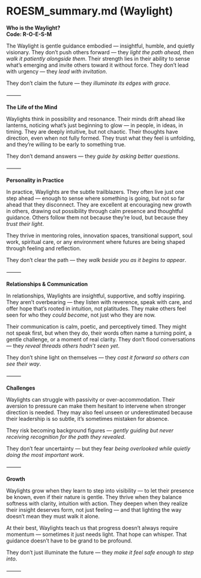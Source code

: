 # ROESM_summary.md (Waylight)

**Who is the Waylight?**  
**Code: R-O-E-S-M**

The Waylight is gentle guidance embodied — insightful, humble, and quietly visionary. They don’t push others forward — they *light the path ahead, then walk it patiently alongside them*. Their strength lies in their ability to sense what’s emerging and invite others toward it without force. They don’t lead with urgency — they *lead with invitation*.

They don’t claim the future — they *illuminate its edges with grace*.

⸻

**The Life of the Mind**

Waylights think in possibility and resonance. Their minds drift ahead like lanterns, noticing what’s just beginning to glow — in people, in ideas, in timing. They are deeply intuitive, but not chaotic. Their thoughts have direction, even when not fully formed. They trust what they feel is unfolding, and they’re willing to be early to something true.

They don’t demand answers — they *guide by asking better questions*.

⸻

**Personality in Practice**

In practice, Waylights are the subtle trailblazers. They often live just one step ahead — enough to sense where something is going, but not so far ahead that they disconnect. They are excellent at encouraging new growth in others, drawing out possibility through calm presence and thoughtful guidance. Others follow them not because they’re loud, but because they *trust their light*.

They thrive in mentoring roles, innovation spaces, transitional support, soul work, spiritual care, or any environment where futures are being shaped through feeling and reflection.

They don’t clear the path — they *walk beside you as it begins to appear*.

⸻

**Relationships & Communication**

In relationships, Waylights are insightful, supportive, and softly inspiring. They aren’t overbearing — they listen with reverence, speak with care, and offer hope that’s rooted in intuition, not platitudes. They make others feel seen for who they *could become*, not just who they are now.

Their communication is calm, poetic, and perceptively timed. They might not speak first, but when they do, their words often name a turning point, a gentle challenge, or a moment of real clarity. They don’t flood conversations — they *reveal threads others hadn’t seen yet*.

They don’t shine light on themselves — they *cast it forward so others can see their way*.

⸻

**Challenges**

Waylights can struggle with passivity or over-accommodation. Their aversion to pressure can make them hesitant to intervene when stronger direction is needed. They may also feel unseen or underestimated because their leadership is so subtle, it’s sometimes mistaken for absence.

They risk becoming background figures — *gently guiding but never receiving recognition for the path they revealed*.

They don’t fear uncertainty — but they fear *being overlooked while quietly doing the most important work*.

⸻

**Growth**

Waylights grow when they learn to step into visibility — to let their presence be known, even if their nature is gentle. They thrive when they balance softness with clarity, intuition with action. They deepen when they realize their insight deserves form, not just feeling — and that lighting the way doesn’t mean they must walk it alone.

At their best, Waylights teach us that progress doesn’t always require momentum — sometimes it just needs light. That hope can whisper. That guidance doesn’t have to be grand to be profound.

They don’t just illuminate the future — they *make it feel safe enough to step into*.

⸻
